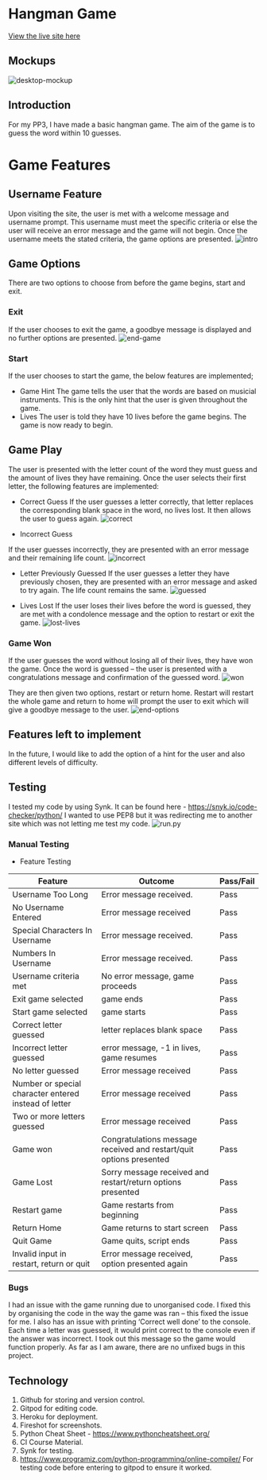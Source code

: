 # Hangman Game
[View the live site here]( https://hangman-game-pp3-deb9aac8daff.herokuapp.com/)

## Mockups
![desktop-mockup](assets/images/mockup.png)
## Introduction
For my PP3, I have made a basic hangman game. The aim of the game is to guess the word within 10 guesses. 
# Game Features
## Username Feature
Upon visiting the site, the user is met with a welcome message and username prompt. This username must meet the specific criteria or else the user will receive an error message and the game will not begin. Once the username meets the stated criteria, the game options are presented. 
![intro](assets/images/username.png)

## Game Options
There are two options to choose from before the game begins, start and exit. 
### Exit 
If the user chooses to exit the game, a goodbye message is displayed and no further options are presented. 
![end-game](assets/images/end-game.png)
### Start 
If the user chooses to start the game, the below features are implemented; 
-	Game Hint 
The game tells the user that the words are based on musicial instruments. This is the only hint that the user is given throughout the game. 
-	Lives 
The user is told they have 10 lives before the game begins. 
The game is now ready to begin. 
## Game Play 
The user is presented with the letter count of the word they must guess and the amount of lives they have remaining. Once the user selects their first letter, the following features are implemented: 
-	Correct Guess 
If the user guesses a letter correctly, that letter replaces the corresponding blank space in the word, no lives lost. It then allows the user to guess again. 
![correct](assets/images/correct.png)

-	Incorrect Guess 

If the user guesses incorrectly, they are presented with an error message and their remaining life count. 
![incorrect](assets/images/incorrect.png)


-	Letter Previously Guessed 
If the user guesses a letter they have previously chosen, they are presented with an error message and asked to try again. The life count remains the same. 
![guessed](assets/images/guessed.png)


-	Lives Lost 
If the user loses their lives before the word is guessed, they are met with a condolence message and the option to restart or exit the game.
![lost-lives](assets/images/lost-lives.png)


### Game Won 
If the user guesses the word without losing all of their lives, they have won the game. 
Once the word is guessed – the user is presented with a congratulations message and confirmation of the guessed word. 
![won](assets/images/won.png)

They are then given two options, restart or return home. Restart will restart the whole game and return to home will prompt the user to exit which will give a goodbye message to the user. 
![end-options](assets/images/end-options.png)

## Features left to implement 
In the future, I would like to add the option of a hint for the user and also different levels of difficulty. 

## Testing 
I tested my code by using Synk. It can be found here - https://snyk.io/code-checker/python/ 
I wanted to use PEP8 but it was redirecting me to another site which was not letting me test my code.
![run.py](assets/images/python-test)<br>
### Manual Testing
- Feature Testing

Feature | Outcome | Pass/Fail  
--- | --- | ---
Username Too Long | Error message received.| Pass
No Username Entered| Error message received | Pass
Special Characters In Username | Error message received.| Pass
Numbers In Username | Error message received. | Pass
Username criteria met| No error message, game proceeds | Pass
Exit game selected| game ends  | Pass
Start game selected | game starts | Pass
Correct letter guessed | letter replaces blank space | Pass
Incorrect letter guessed | error message, -1 in lives, game resumes | Pass
No letter guessed | Error message received | Pass
Number or special character entered instead of letter | Error message received | Pass 
Two or more letters guessed | Error message received | Pass 
Game won | Congratulations message received and restart/quit options presented | Pass
Game Lost | Sorry message received and restart/return options presented | Pass
Restart game | Game restarts from beginning | Pass
Return Home | Game returns to start screen | Pass 
Quit Game | Game quits, script ends | Pass 
Invalid input in restart, return or quit | Error message received, option presented again | Pass 

### Bugs
I had an issue with the game running due to unorganised code. I fixed this by organising the code in the way the game was ran – this fixed the issue for me. 
I also has an issue with printing ‘Correct well done’ to the console. Each time a letter was guessed, it would print correct to the console even if the answer was incorrect. I took out this message so the game would function properly. 
As far as I am aware, there are no unfixed bugs in this project. 

## Technology 
1. Github for storing and version control. 
2. Gitpod for editing code. 
3. Heroku for deployment. 
4. Fireshot for screenshots. 
5. Python Cheat Sheet - https://www.pythoncheatsheet.org/
6. CI Course Material. 
7. Synk for testing. 
8. https://www.programiz.com/python-programming/online-compiler/ For testing code before entering to gitpod to ensure it worked. 


